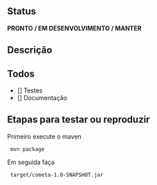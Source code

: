 ## Status
**PRONTO / EM DESENVOLVIMENTO / MANTER**

## Descrição


## Todos
- [] Testes
- [] Documentação

## Etapas para testar ou reproduzir


Primeiro execute o maven 
 
```
 mvn package
```
Em seguida faça

```
 target/cometa-1.0-SNAPSHOT.jar
```
